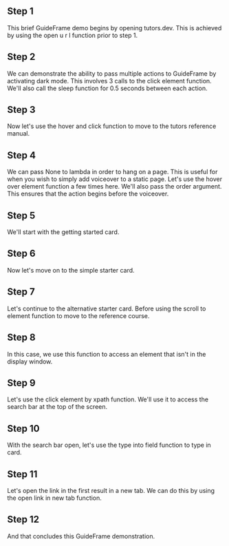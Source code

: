 ## Step 1 
This brief GuideFrame demo begins by opening tutors.dev. This is achieved by using the open u r l function prior to step 1.

## Step 2
We can demonstrate the ability to pass multiple actions to GuideFrame by activating dark mode. This involves 3 calls to the click element function. We'll also call the sleep function for 0.5 seconds between each action.

## Step 3
Now let's use the hover and click function to move to the tutors reference manual.

## Step 4
We can pass None to lambda in order to hang on a page. This is useful for when you wish to simply add voiceover to a static page. Let's use the hover over element function a few times here. We'll also pass the order argument. This ensures that the action begins before the voiceover.

## Step 5
We'll start with the getting started card.

## Step 6
Now let's move on to the simple starter card.

## Step 7
Let's continue to the alternative starter card. Before using the scroll to element function to move to the reference course.

## Step 8
In this case, we use this function to access an element that isn't in the display window.

## Step 9
Let's use the click element by xpath function. We'll use it to access the search bar at the top of the screen.

## Step 10
With the search bar open, let's use the type into field function to type in card.

## Step 11
Let's open the link in the first result in a new tab. We can do this by using the open link in new tab function.

## Step 12
And that concludes this GuideFrame demonstration.